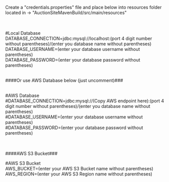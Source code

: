 Create a "credentials.properties" file and place below into resources folder located in -> "AuctionSiteMavenBuild/src/main/resources"

<br>
<br>
#Local Database
<br>DATABASE_CONNECTION=jdbc:mysql://localhost:(port 4 digit number without parentheses)/(enter you database name without parentheses)
<br>DATABASE_USERNAME=(enter your database username without parentheses)
<br>DATABASE_PASSWORD=(enter your database password without parentheses)

<br>####Or use AWS Database below (just uncomment)###

<br>#AWS Database
<br>#DATABASE_CONNECTION=jdbc:mysql://(Copy AWS endpoint here):(port 4 digit number without parentheses)/(enter you database name without parentheses)
<br>#DATABASE_USERNAME=(enter your database username without parentheses)
<br>#DATABASE_PASSWORD=(enter your database password without parentheses)

<br><br>####AWS S3 Bucket###

#AWS S3 Bucket
<br>AWS_BUCKET=(enter your AWS S3 Bucket name without parentheses)
<br>AWS_REGION=(enter your AWS S3 Region name without parentheses)
